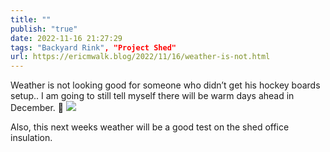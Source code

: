 ```yaml
---
title: ""
publish: "true"
date: 2022-11-16 21:27:29
tags: "Backyard Rink", "Project Shed"
url: https://ericmwalk.blog/2022/11/16/weather-is-not.html
---
```


Weather is not looking good for someone who didn’t get his hockey boards setup.. I am going to still tell myself there will be warm days ahead in December. 🤨
![](https://ericmwalk.blog/uploads/2022/d4e6405200.jpg)

Also, this next weeks weather will be a good test on the shed office insulation.
